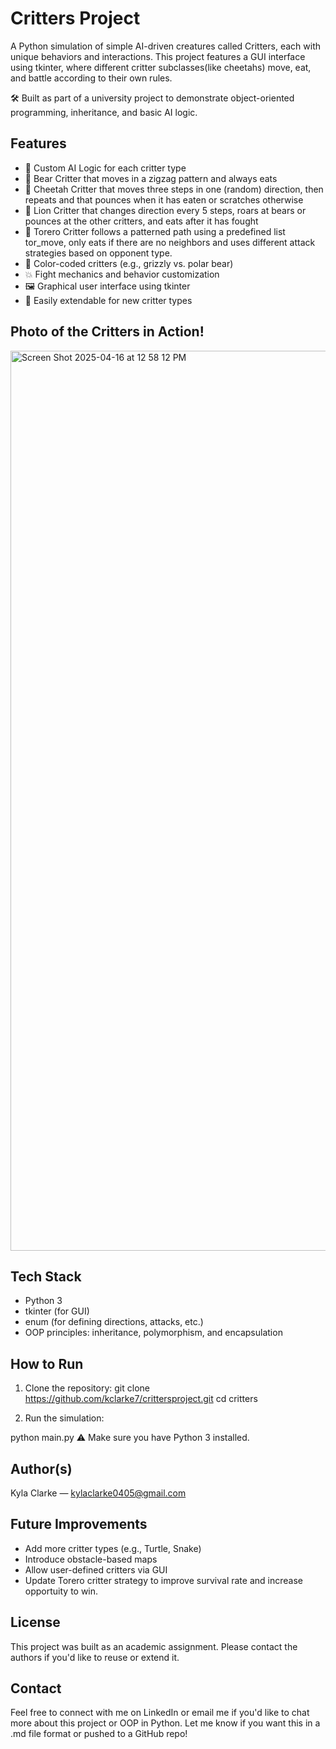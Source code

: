 # Critters Project 
A Python simulation of simple AI-driven creatures called Critters, each with unique behaviors and interactions.
This project features a GUI interface using tkinter, where different critter subclasses(like cheetahs)
move, eat, and battle according to their own rules.

🛠️ Built as part of a university project to demonstrate object-oriented programming, inheritance, and basic AI logic.

## Features
   - 🧠 Custom AI Logic for each critter type
   - 🐻 Bear Critter that moves in a zigzag pattern and always eats
   - 🐆 Cheetah Critter that moves three steps in one (random) direction, then repeats
   and that pounces when it has eaten or scratches otherwise
   - 🦁 Lion Critter that changes direction every 5 steps, roars at bears or pounces
   at the other critters, and eats after it has fought
   - 🕺 Torero Critter follows a patterned path using a predefined list tor_move,
   only eats if there are no neighbors and uses different attack strategies based
   on opponent type.
   - 🎨 Color-coded critters (e.g., grizzly vs. polar bear)
   - 💥 Fight mechanics and behavior customization
   - 🖼️ Graphical user interface using tkinter
   - 🔁 Easily extendable for new critter types

## Photo of the Critters in Action!

<img width="1440" alt="Screen Shot 2025-04-16 at 12 58 12 PM" src="https://github.com/user-attachments/assets/5b2808b5-d9c2-4115-8abc-34b615b7073c" />


## Tech Stack
- Python 3
- tkinter (for GUI)
- enum (for defining directions, attacks, etc.)
- OOP principles: inheritance, polymorphism, and encapsulation

## How to Run
1. Clone the repository:
   git clone https://github.com/kclarke7/crittersproject.git
   cd critters

2. Run the simulation:

python main.py
⚠️ Make sure you have Python 3 installed.

## Author(s)
Kyla Clarke — kylaclarke0405@gmail.com

## Future Improvements
- Add more critter types (e.g., Turtle, Snake)
- Introduce obstacle-based maps
- Allow user-defined critters via GUI
- Update Torero critter strategy to improve survival rate
  and increase opportuity to win.

## License
This project was built as an academic assignment. Please contact the authors if you'd like to reuse or extend it.

## Contact
Feel free to connect with me on LinkedIn or email me if you'd like to chat more about this project or OOP in Python.
Let me know if you want this in a .md file format or pushed to a GitHub repo!
